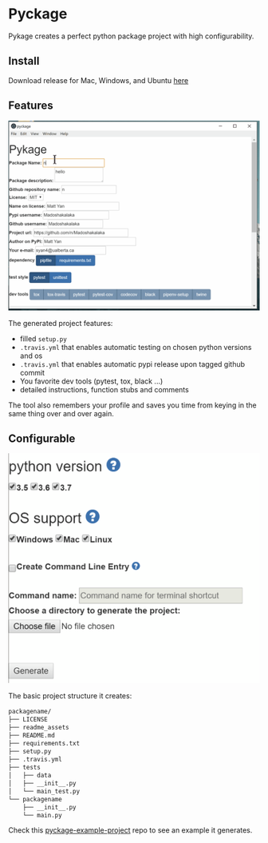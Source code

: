 # Pyckage

Pykage creates a perfect python package project with high configurability.

## Install
Download release for Mac, Windows, and Ubuntu [here](https://github.com/Madoshakalaka/pykage/releases)

## Features

![showcase.gif](readme_assets/showcase.gif)


The generated project features:
- filled `setup.py`
- `.travis.yml` that enables automatic testing on chosen python versions and os
- `.travis.yml` that enables automatic pypi release upon tagged github commit
- You favorite dev tools (pytest, tox, black ...)
- detailed instructions, function stubs and comments

The tool also remembers your profile and saves you time from keying in the same thing over and over again. 



## Configurable


![configurability](readme_assets/configurability.png)

The basic project structure it creates:

```
packagename/
├── LICENSE
├── readme_assets
├── README.md
├── requirements.txt
├── setup.py
├── .travis.yml
├── tests
│   ├── data
│   ├── __init__.py
│   └── main_test.py
└── packagename
    ├── __init__.py
    └── main.py

```

Check this [pyckage-example-project](https://github.com/Madoshakalaka/pyckage-example-project) repo to see an example it generates.
